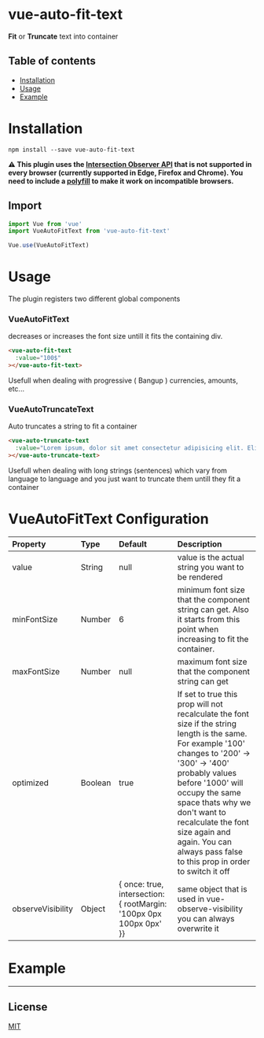 # vue-auto-fit-text

**Fit** or **Truncate** text into container

<!-- [Demo](https://jsfiddle.net/Akryum/ppt7endj/) -->


## Table of contents

- [Installation](#installation)
- [Usage](#usage)
- [Example](#example)

# Installation

```
npm install --save vue-auto-fit-text
```

**⚠️ This plugin uses the [Intersection Observer API](http://caniuse.com/#feat=intersectionobserver) that is not supported in every browser (currently supported in Edge, Firefox and Chrome). You need to include a [polyfill](https://github.com/w3c/IntersectionObserver/tree/master/polyfill) to make it work on incompatible browsers.**

## Import

```javascript
import Vue from 'vue'
import VueAutoFitText from 'vue-auto-fit-text'

Vue.use(VueAutoFitText)
```

# Usage

The plugin registers two different global components

### VueAutoFitText
decreases or increases the font size untill it fits the containing div.

```html
<vue-auto-fit-text
  :value="100$"
></vue-auto-fit-text>
```
Usefull when dealing with progressive ( Bangup ) currencies, amounts, etc...

### VueAutoTruncateText
Auto truncates a string to fit a container

```html
<vue-auto-truncate-text
  :value="Lorem ipsum, dolor sit amet consectetur adipisicing elit. Eligendi excepturi amet eaque sint sunt quasi assumenda similique esse sed totam."
></vue-auto-truncate-text>
```
Usefull when dealing with long strings (sentences) which vary from language to language and you just want to truncate them untill they fit a container

# VueAutoFitText Configuration
| Property                    | Type    | Default | Description                                                                                                                                                                                                                                                                           |
|:----------------------------|:--------|:--------|:--------------------------------------------------------------------------------------------------------------------------------------------------------------------------------------------------------------------------------------------------------------------------------------|
| value            | String | null   | value is the actual string you want to be rendered
| minFontSize      | Number  |    6     | minimum font size that the component string can get. Also it starts from this point when increasing to fit the container.
| maxFontSize                    | Number | null   | maximum font size that the component string can get                                                                                                                                                                                                                                                            |
| optimized           | Boolean  | true | If set to true this prop will not recalculate the font size if the string length is the same. For example '100' changes to '200' -> '300' -> '400' probably values before '1000' will occupy the same space thats why we don't want to recalculate the font size again and again. You can always pass false to this prop in order to switch it off                                                                                     |
| observeVisibility          | Object |   { once: true, intersection: { rootMargin: '100px 0px 100px 0px' }}  | same object that is used in vue-observe-visibility you can always overwrite it                                                                                                                                                                                                                                                      |

# Example

---

## License

[MIT](http://opensource.org/licenses/MIT)